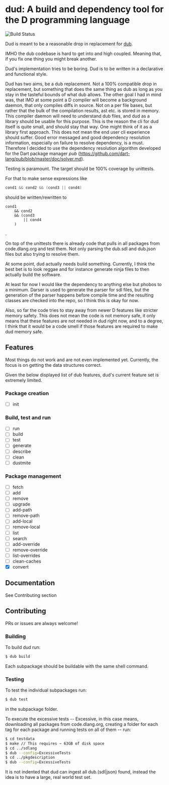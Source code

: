 # dud: A build and dependency tool for the D programming language

![Build Status](https://github.com/symmetryinvestments/dud/actions/workflows/ci.yml/badge.svg)

Dud is meant to be a reasonable drop in replacement for
[dub](https://github.com/dlang/dub).

IMHO the dub codebase is hard to get into and high coupled.
Meaning that, if you fix one thing you might break another.

Dud's implementation tries to be boring.
Dud is to be written in a declarative and functional style.

Dud has two aims, be a dub replacement. Not a 100% compatible drop in
replacement, but something that does the same thing as dub as long as you stay
in the tasteful bounds of what dub allows.
The other goal I had in mind was, that IMO at some point a D compiler will
become a background daemon, that only compiles diffs in source.
Not on a per file bases, but rather that the bulk of the compilation results,
ast etc. is stored in memory.
This compiler daemon will need to understand dub files, and dud as a library
should be usable for this purpose.
This is the reason the cli for dud itself is quite small, and should stay that
way.
One might think of it as a library first approach.
This does not mean the end user cli experience should suffer.
Good error messaged and good dependency resolution information, especially on
failure to resolve dependency, is a must.
Therefore I decided to use the dependency resolution algorithm developed for the
Dart package manager *pub*
(https://github.com/dart-lang/pub/blob/master/doc/solver.md).


Testing is paramount.
The target should be 100% coverage by unittests.

For that to make sense expressions like
```d
cond1 && cond2 && (cond3 || cond4)
```

should be written/rewritten to

```
cond1
	&& cond2
	&& (cond3
		|| cond4
	)
```
.

On top of the unittests there is already code that pulls in all packages from
code.dlang.org and test them.
Not only parsing the dub.sdl and dub.json files but also trying to resolve them.

At some point, dud actually needs build something.
Currently, I think the best bet is to look reggae and for instance generate
ninja files to then actually build the software.

At least for now I would like the dependency to anything else but phobos to a
minimum.
Darser is used to generate the parser for sdl files, but the generation of the
parser happens before compile time and the resulting classes are checked into
the repo, so I think this is okay for now.

Also, so far the code tries to stay away from newer D features like stricter
memory safety.
This does not mean the code is not memory safe, it only means that these
features are not needed in dud right now, and to a degree, I think that it would
be a code smell if those features are required to make dud memory safe.

## Features
Most things do not work and are not even implemented yet.
Currently, the focus is on getting the data structures correct.

Given the below displayed list of dub features, dud's current feature set is
extremely limited.

### Package creation
- [ ] init

### Build, test and run
- [ ] run
- [ ] build
- [ ] test
- [ ] generate
- [ ] describe
- [ ] clean
- [ ] dustmite

### Package management
- [ ] fetch
- [ ] add
- [ ] remove
- [ ] upgrade
- [ ] add-path
- [ ] remove-path
- [ ] add-local
- [ ] remove-local
- [ ] list
- [ ] search
- [ ] add-override
- [ ] remove-override
- [ ] list-overrides
- [ ] clean-caches
- [x] convert

## Documentation
See Contributing section

## Contributing
PRs or issues are always welcome!

### Building
To build dud run:

```sh
$ dub build
```

Each subpackage should be buildable with the same shell command.

### Testing
To test the individual subpackages run:

```sh
$ dub test
```
in the subpackage folder.

To execute the excessive tests --
Excessive, in this case means, downloading all packages from code.dlang.org,
creating a folder for each tag for each package and running tests on all of
them -- run:

```sh
$ cd testdata
$ make // This requires ~ 63GB of disk space
$ cd ../sdlang
$ dub --config=ExcessiveTests
$ cd ../pkgdescription
$ dub --config=ExcessiveTests
```

It is not indented that dud can ingest all dub.(sdl|json) found, instead the
idea is to have a large, real world test set.
